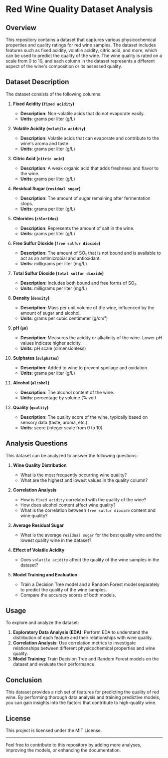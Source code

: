 # Red Wine Quality Dataset Analysis

## Overview

This repository contains a dataset that captures various physicochemical properties and quality ratings for red wine samples. The dataset includes features such as fixed acidity, volatile acidity, citric acid, and more, which can be used to predict the quality of the wine. The wine quality is rated on a scale from 0 to 10, and each column in the dataset represents a different aspect of the wine's composition or its assessed quality.

## Dataset Description

The dataset consists of the following columns:

1. **Fixed Acidity (`fixed acidity`)**
   - **Description**: Non-volatile acids that do not evaporate easily.
   - **Units**: grams per liter (g/L)

2. **Volatile Acidity (`volatile acidity`)**
   - **Description**: Volatile acids that can evaporate and contribute to the wine's aroma and taste.
   - **Units**: grams per liter (g/L)

3. **Citric Acid (`citric acid`)**
   - **Description**: A weak organic acid that adds freshness and flavor to the wine.
   - **Units**: grams per liter (g/L)

4. **Residual Sugar (`residual sugar`)**
   - **Description**: The amount of sugar remaining after fermentation stops.
   - **Units**: grams per liter (g/L)

5. **Chlorides (`chlorides`)**
   - **Description**: Represents the amount of salt in the wine.
   - **Units**: grams per liter (g/L)

6. **Free Sulfur Dioxide (`free sulfur dioxide`)**
   - **Description**: The amount of SO₂ that is not bound and is available to act as an antimicrobial and antioxidant.
   - **Units**: milligrams per liter (mg/L)

7. **Total Sulfur Dioxide (`total sulfur dioxide`)**
   - **Description**: Includes both bound and free forms of SO₂.
   - **Units**: milligrams per liter (mg/L)

8. **Density (`density`)**
   - **Description**: Mass per unit volume of the wine, influenced by the amount of sugar and alcohol.
   - **Units**: grams per cubic centimeter (g/cm³)

9. **pH (`pH`)**
   - **Description**: Measures the acidity or alkalinity of the wine. Lower pH values indicate higher acidity.
   - **Units**: pH scale (dimensionless)

10. **Sulphates (`sulphates`)**
    - **Description**: Added to wine to prevent spoilage and oxidation.
    - **Units**: grams per liter (g/L)

11. **Alcohol (`alcohol`)**
    - **Description**: The alcohol content of the wine.
    - **Units**: percentage by volume (% vol)

12. **Quality (`quality`)**
    - **Description**: The quality score of the wine, typically based on sensory data (taste, aroma, etc.).
    - **Units**: score (integer scale from 0 to 10)

## Analysis Questions

This dataset can be analyzed to answer the following questions:

1. **Wine Quality Distribution**
   - What is the most frequently occurring wine quality?
   - What are the highest and lowest values in the quality column?

2. **Correlation Analysis**
   - How is `fixed acidity` correlated with the quality of the wine?
   - How does alcohol content affect wine quality?
   - What is the correlation between `free sulfur dioxide` content and wine quality?

3. **Average Residual Sugar**
   - What is the average `residual sugar` for the best quality wine and the lowest quality wine in the dataset?

4. **Effect of Volatile Acidity**
   - Does `volatile acidity` affect the quality of the wine samples in the dataset?

5. **Model Training and Evaluation**
   - Train a Decision Tree model and a Random Forest model separately to predict the quality of the wine samples.
   - Compare the accuracy scores of both models.

## Usage

To explore and analyze the dataset:

1. **Exploratory Data Analysis (EDA)**: Perform EDA to understand the distribution of each feature and their relationships with wine quality.
2. **Correlation Analysis**: Use correlation metrics to investigate relationships between different physicochemical properties and wine quality.
3. **Model Training**: Train Decision Tree and Random Forest models on the dataset and evaluate their performance.

## Conclusion

This dataset provides a rich set of features for predicting the quality of red wine. By performing thorough data analysis and training predictive models, you can gain insights into the factors that contribute to high-quality wine.

## License

This project is licensed under the MIT License.

---

Feel free to contribute to this repository by adding more analyses, improving the models, or enhancing the documentation.

